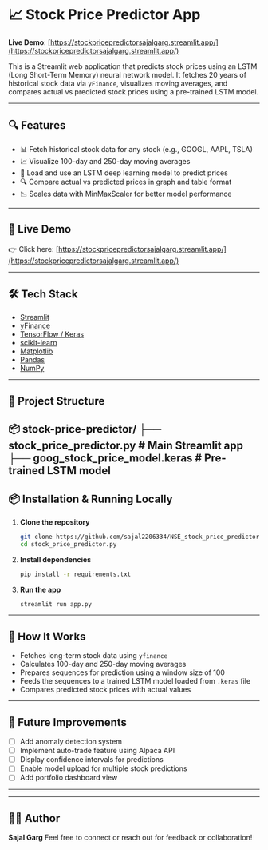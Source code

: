 # 📈 Stock Price Predictor App

**Live Demo**: [https://stockpricepredictorsajalgarg.streamlit.app/](https://stockpricepredictorsajalgarg.streamlit.app/)

This is a Streamlit web application that predicts stock prices using an LSTM (Long Short-Term Memory) neural network model. It fetches 20 years of historical stock data via `yFinance`, visualizes moving averages, and compares actual vs predicted stock prices using a pre-trained LSTM model.

---

## 🔍 Features

- 📊 Fetch historical stock data for any stock (e.g., GOOGL, AAPL, TSLA)
- 📈 Visualize 100-day and 250-day moving averages
- 🤖 Load and use an LSTM deep learning model to predict prices
- 🔍 Compare actual vs predicted prices in graph and table format
- 📉 Scales data with MinMaxScaler for better model performance

---

## 🚀 Live Demo

👉 Click here: [https://stockpricepredictorsajalgarg.streamlit.app/](https://stockpricepredictorsajalgarg.streamlit.app/)

---

## 🛠️ Tech Stack

- [Streamlit](https://streamlit.io/)
- [yFinance](https://pypi.org/project/yfinance/)
- [TensorFlow / Keras](https://www.tensorflow.org/)
- [scikit-learn](https://scikit-learn.org/)
- [Matplotlib](https://matplotlib.org/)
- [Pandas](https://pandas.pydata.org/)
- [NumPy](https://numpy.org/)

---

## 📁 Project Structure
📦 stock-price-predictor/
├── stock_price_predictor.py # Main Streamlit app
├── goog_stock_price_model.keras # Pre-trained LSTM model
---

## 📦 Installation & Running Locally

1. **Clone the repository**

    ```bash
    git clone https://github.com/sajal2206334/NSE_stock_price_predictor.git
    cd stock_price_predictor.py
    ```

2. **Install dependencies**

    ```bash
    pip install -r requirements.txt
    ```

3. **Run the app**

    ```bash
    streamlit run app.py
    ```

---

## 🧠 How It Works

- Fetches long-term stock data using `yfinance`
- Calculates 100-day and 250-day moving averages
- Prepares sequences for prediction using a window size of 100
- Feeds the sequences to a trained LSTM model loaded from `.keras` file
- Compares predicted stock prices with actual values

---

## 🧩 Future Improvements

- [ ] Add anomaly detection system
- [ ] Implement auto-trade feature using Alpaca API
- [ ] Display confidence intervals for predictions
- [ ] Enable model upload for multiple stock predictions
- [ ] Add portfolio dashboard view

---

---

## 👨‍💻 Author

**Sajal Garg** 
Feel free to connect or reach out for feedback or collaboration!
